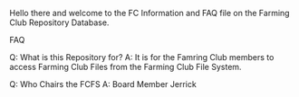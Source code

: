 Hello there and welcome to the FC Information and FAQ file on the Farming Club Repository Database.


FAQ

Q: What is this Repository for?
A: It is for the Famring Club members to access Farming Club Files from the Farming Club File System.

Q: Who Chairs the FCFS
A: Board Member Jerrick
